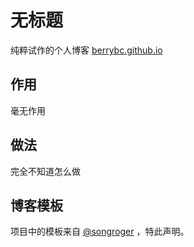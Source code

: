 # 无标题

纯粹试作的个人博客
[berrybc.github.io](https://blog.csdn.net/BerryBC/article/details/121781072)

## 作用

毫无作用

## 做法

完全不知道怎么做

## 博客模板

项目中的模板来自 [@songroger](https://github.com/songroger) ，特此声明。
